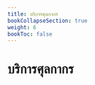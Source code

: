 ```yaml
---
title: บริการศุลกากร
bookCollapseSection: true
weight: 6
bookToc: false
---
```


บริการศุลกากร 
====

